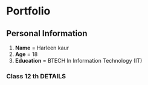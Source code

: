 # Portfolio

## Personal Information 

1. **Name** = Harleen kaur
2. **Age** = 18
3. **Education** = BTECH In Information Technology (IT)

### Class 12 th DETAILS
     
